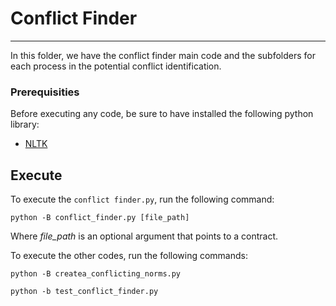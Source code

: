 # Conflict Finder
* * *

In this folder, we have the conflict finder main code and the subfolders for each process in the potential conflict identification.

### Prerequisities

Before executing any code, be sure to have installed the following python library:

- [NLTK](http://www.nltk.org/install.html)

## Execute

To execute the `conflict finder.py`, run the following command:

    python -B conflict_finder.py [file_path]
    
Where *file_path* is an optional argument that points to a contract.

To execute the other codes, run the following commands:

    python -B createa_conflicting_norms.py
    
    python -b test_conflict_finder.py
